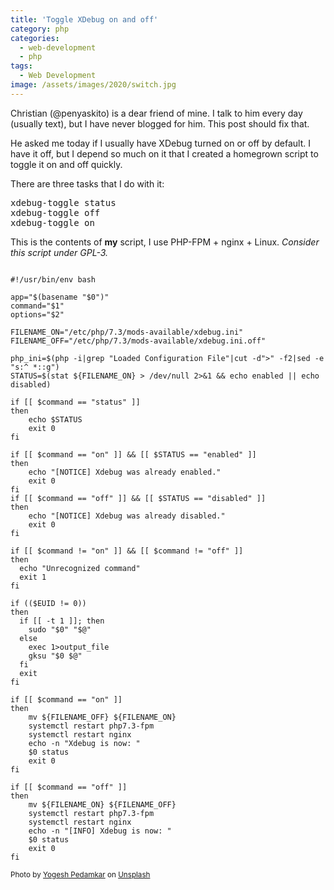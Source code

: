 ```yaml
---
title: 'Toggle XDebug on and off'
category: php
categories:
  - web-development
  - php
tags:
  - Web Development
image: /assets/images/2020/switch.jpg
---
```

Christian (@penyaskito) is a dear friend of mine. I talk to him every day (usually text), but I
have never blogged for him. This post should fix that.

<!-- more -->

He asked me today if I usually have XDebug turned on or off by default. I have it off, but I depend
so much on it that I created a homegrown script to toggle it on and off quickly.

There are three tasks that I do with it:
<pre>
xdebug-toggle status
xdebug-toggle off
xdebug-toggle on
</pre>

This is the contents of **my** script, I use PHP-FPM + nginx + Linux. <em>Consider this script under
 GPL-3.</em>

<pre><code>
#!/usr/bin/env bash

app="$(basename "$0")"
command="$1"
options="$2"

FILENAME_ON="/etc/php/7.3/mods-available/xdebug.ini"
FILENAME_OFF="/etc/php/7.3/mods-available/xdebug.ini.off"

php_ini=$(php -i|grep "Loaded Configuration File"|cut -d">" -f2|sed -e "s:^ *::g")
STATUS=$(stat ${FILENAME_ON} > /dev/null 2>&1 && echo enabled || echo disabled)

if [[ $command == "status" ]]
then
    echo $STATUS
    exit 0
fi

if [[ $command == "on" ]] && [[ $STATUS == "enabled" ]]
then
    echo "[NOTICE] Xdebug was already enabled."
    exit 0
fi
if [[ $command == "off" ]] && [[ $STATUS == "disabled" ]]
then
    echo "[NOTICE] Xdebug was already disabled."
    exit 0
fi

if [[ $command != "on" ]] && [[ $command != "off" ]]
then
  echo "Unrecognized command"
  exit 1
fi

if (($EUID != 0))
then
  if [[ -t 1 ]]; then
    sudo "$0" "$@"
  else
    exec 1>output_file
    gksu "$0 $@"
  fi
  exit
fi

if [[ $command == "on" ]]
then
    mv ${FILENAME_OFF} ${FILENAME_ON}
    systemctl restart php7.3-fpm
    systemctl restart nginx
    echo -n "Xdebug is now: "
    $0 status
    exit 0
fi

if [[ $command == "off" ]]
then
    mv ${FILENAME_ON} ${FILENAME_OFF}
    systemctl restart php7.3-fpm
    systemctl restart nginx
    echo -n "[INFO] Xdebug is now: "
    $0 status
    exit 0
fi
</code></pre>

<small>Photo by <a href="https://unsplash.com/@yogesh_7?utm_source=unsplash&amp;utm_medium=referral&amp;utm_content=creditCopyText">Yogesh Pedamkar</a> on <a href="https://unsplash.com/s/photos/switch?utm_source=unsplash&amp;utm_medium=referral&amp;utm_content=creditCopyText">Unsplash</a></small>